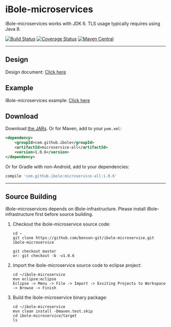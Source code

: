 # iBole-microservices

iBole-microservices works with JDK 6. TLS usage typically requires using Java 8. 

[![Build Status](https://travis-ci.org/benson-git/ibole-microservice.svg?branch=master)](https://travis-ci.org/benson-git/ibole-microservice)
[![Coverage Status](https://coveralls.io/repos/github/benson-git/ibole-microservice/badge.svg?branch=master)](https://coveralls.io/github/benson-git/ibole-microservice?branch=master)
[![Maven Central](https://maven-badges.herokuapp.com/maven-central/com.github.ibole/microservice-all/badge.svg)](https://maven-badges.herokuapp.com/maven-central/com.github.ibole/microservice-all)

------

Design
--------

Design document: [Click here](https://github.com/benson-git/ibole-microservice/wiki)

Example
--------
iBole-microservices example: [Click here](https://github.com/benson-git/ibole-microservice-example)


Download
--------

Download [the JARs](http://search.maven.org/#search%7Cga%7C1%7Ca%3A%22microservice-all%22). Or for Maven, add to your `pom.xml`:
```xml
<dependency>
    <groupId>com.github.ibole</groupId>
    <artifactId>microservice-all</artifactId>
    <version>1.0.6</version>
</dependency>
```

Or for Gradle with non-Android, add to your dependencies:
```gradle
compile 'com.github.ibole:microservice-all:1.0.6'
```
------

Source Building
--------

iBole-microservices depends on iBole-infrastructure. Please install iBole-infrastructure first before source building.

1. Checkout the ibole-microservice source code:
    ```
    cd ~  
    git clone https://github.com/benson-git/ibole-microservice.git ibole-microservice  

    git checkout master  
    or: git checkout -b -v1.0.6  
    ```
2. Import the ibole-microservice source code to eclipse project:
    ```
    cd ~/ibole-microservice  
    mvn eclipse:eclipse  
    Eclipse -> Menu -> File -> Import -> Exsiting Projects to Workspace -> Browse -> Finish  
    ```
3. Build the ibole-microservice binary package:
    ```
    cd ~/ibole-microservice  
    mvn clean install -Dmaven.test.skip  
    cd ibole-microservice/target  
    ls  
    ``` 
  
